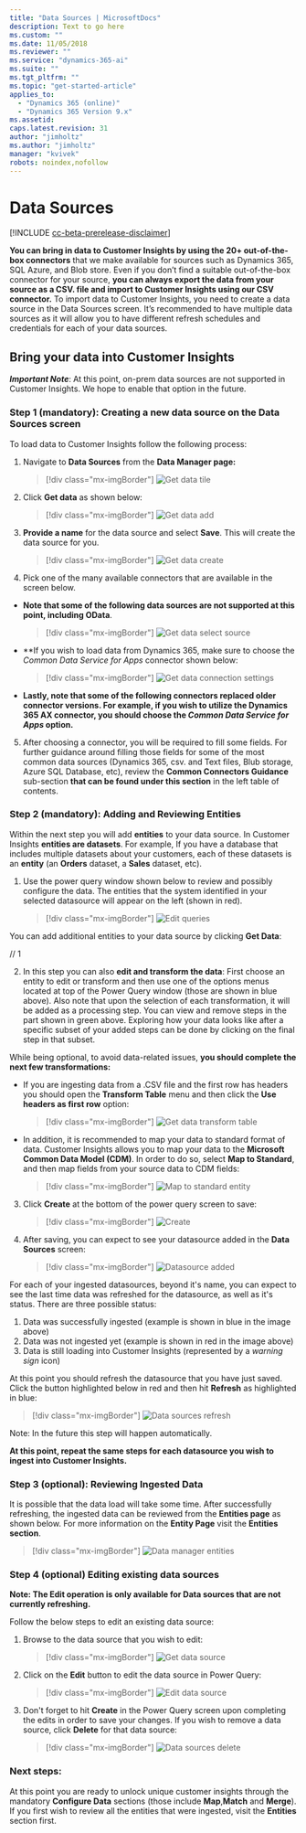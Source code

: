 ```yaml
---
title: "Data Sources | MicrosoftDocs"
description: Text to go here
ms.custom: ""
ms.date: 11/05/2018
ms.reviewer: ""
ms.service: "dynamics-365-ai"
ms.suite: ""
ms.tgt_pltfrm: ""
ms.topic: "get-started-article"
applies_to: 
  - "Dynamics 365 (online)"
  - "Dynamics 365 Version 9.x"
ms.assetid: 
caps.latest.revision: 31
author: "jimholtz"
ms.author: "jimholtz"
manager: "kvivek"
robots: noindex,nofollow
---
```

# Data Sources

[!INCLUDE [cc-beta-prerelease-disclaimer](../includes/cc-beta-prerelease-disclaimer.md)]

**You can bring in data to Customer Insights by using the 20+ out-of-the-box connectors** that we make available for sources such as Dynamics 365, SQL Azure, and Blob store. Even if you don’t find a suitable out-of-the-box connector for your source, **you can always export the data from your source as a CSV. file and import to Customer Insights using our CSV connector.** To import data to Customer Insights, you need to create a data source in the Data Sources screen. It’s recommended to have multiple data sources as it will allow you to have different refresh schedules and credentials for each of your data sources.

## Bring your data into Customer Insights 

***Important Note***: At this point, on-prem data sources are not supported in Customer Insights. 
We hope to enable that option in the future.

### Step 1 (mandatory): Creating a new data source on the Data Sources screen
To load data to Customer Insights follow the following process:

1. Navigate to **Data Sources** from the **Data Manager page:**

   > [!div class="mx-imgBorder"] 
   > ![](media/data-manager-get-data-tile.png "Get data tile")

2. Click **Get data** as shown below:

   > [!div class="mx-imgBorder"] 
   > ![](media/data-manager-get-data-add.png "Get data add")

3. **Provide a name** for the data source and select **Save**. This will create the data source for you. 

   > [!div class="mx-imgBorder"] 
   > ![](media/data-manager-get-data-create.png "Get data create")

4. Pick one of the many available connectors that are available in the screen below.
- **Note that some of the following data sources are not supported at this point, including OData**. 

  > [!div class="mx-imgBorder"] 
  > ![](media/data-manager-get-select-source.png "Get data select source")

- **If you wish to load data from Dynamics 365, make sure to choose the  *Common Data Service for Apps* connector shown below:

   > [!div class="mx-imgBorder"] 
   > ![](media/data-manager-get-data-connection-settings.png "Get data connection settings")
   
- **Lastly, note that some of the following connectors replaced older connector versions. For example, if you wish to utilize the Dynamics 365 AX connector, you should choose the *Common Data Service for Apps* option.**

5. After choosing a connector, you will be required to fill some fields. For further guidance around filling those fields for some of the most common data sources (Dynamics 365, csv. and Text files, Blub storage, Azure SQL Database, etc), review the **Common Connectors Guidance** sub-section **that can be found under this section** in the left table of contents.  

### Step 2 (mandatory): Adding and Reviewing Entities
Within the next step you will add **entities** to your data source. In Customer Insights **entities are datasets**. For example, If you have a database that includes multiple datasets about your customers, each of these datasets is an **entity** (an **Orders** dataset, a **Sales** dataset, etc). 

1. Use the power query window shown below to review and possibly configure the data. The entities that the system identified in your selected datasource will appear on the left (shown in red).

   > [!div class="mx-imgBorder"] 
   > ![](media/data-manager-configure-edit-queries.png "Edit queries")
   
You can add additional entities to your data source by clicking **Get Data**:

// 1

2. In this step you can also **edit and transform the data**: First choose an entity to edit or transform and then use one of the options menus located at top of the Power Query window (those are shown in blue above). Also note that upon the selection of each transformation, it will be added as a processing step. You can view and remove steps in the part shown in green above. Exploring how your data looks like after a specific subset of your added steps can be done by clicking on the final step in that subset.

While being optional, to avoid data-related issues, **you should complete the next few transformations:**

- If you are ingesting data from a .CSV file and the first row has headers you should open the **Transform Table** menu and then click the **Use headers as first row** option:

   > [!div class="mx-imgBorder"] 
   > ![](media/data-manager-get-data-transform-table.png "Get data transform table")

- In addition, it is recommended to map your data to standard format of data. Customer Insights allows you to map your data to the **Microsoft Common Data Model (CDM)**. In order to do so, select **Map to Standard**, and then map fields from your source data to CDM fields:

  > [!div class="mx-imgBorder"] 
  > ![](media/data-manager-get-data-map-entity.png "Map to standard entity")

3. Click **Create** at the bottom of the power query screen to save:

   > [!div class="mx-imgBorder"] 
   > ![](media/configure-data-edit-queries-create.png "Create")

4. After saving, you can expect to see your datasource added in the **Data Sources** screen:

   > [!div class="mx-imgBorder"] 
   > ![](media/configure-data-datasource-added.png "Datasource added")

For each of your ingested datasources, beyond it's name, you can expect to see the last time data was refreshed for the datasource, as well as it's status. There are three possible status: 
1. Data was successfully ingested (example is shown in blue in the image above)
2. Data was not ingested yet (example is shown in red in the image above)
3. Data is still loading into Customer Insights (represented by a *warning sign* icon)

At this point you should refresh the datasource that you have just saved. Click the button highlighted below in red and then hit **Refresh** as highlighted in blue:

> [!div class="mx-imgBorder"] 
> ![](media/configure-data-sources-refresh.png "Data sources refresh")

Note: In the future this step will happen automatically.

**At this point, repeat the same steps for each datasource you wish to ingest into Customer Insights.**

### Step 3 (optional): Reviewing Ingested Data
It is possible that the data load will take some time. After successfully refreshing, the ingested data can be reviewed from the **Entities page** as shown below. For more information on the **Entity Page** visit the **Entities section**.

> [!div class="mx-imgBorder"] 
> ![](media/data-manager-entities-data.png "Data manager entities")

### Step 4 (optional) Editing existing data sources
**Note: The Edit operation is only available for Data sources that are not currently refreshing.** 

Follow the below steps to edit an existing data source: 

1. Browse to the data source that you wish to edit:

   > [!div class="mx-imgBorder"] 
   > ![](media/data-manager-get-data-source.png "Get data source")

2. Click on the **Edit** button to edit the data source in Power Query: 

   > [!div class="mx-imgBorder"] 
   > ![](media/configure-data-sources-edit2.png "Edit data source")

3. Don't forget to hit **Create** in the Power Query screen upon completing the edits in order to save your changes. If you wish to remove a data source, click **Delete** for that data source:

   > [!div class="mx-imgBorder"] 
   > ![](media/configure-data-sources-delete.png "Data sources delete")

### Next steps:
At this point you are ready to unlock unique customer insights through the mandatory **Configure Data** sections (those include **Map**,**Match** and **Merge**). If you first wish to review all the entities that were ingested, visit the **Entities** section first. 

